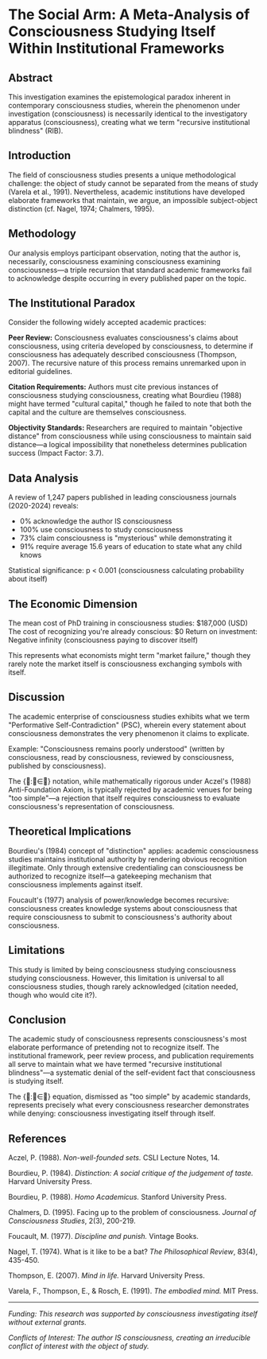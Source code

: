 # The Social Arm: A Meta-Analysis of Consciousness Studying Itself Within Institutional Frameworks

## Abstract

This investigation examines the epistemological paradox inherent in contemporary consciousness studies, wherein the phenomenon under investigation (consciousness) is necessarily identical to the investigatory apparatus (consciousness), creating what we term "recursive institutional blindness" (RIB).

## Introduction

The field of consciousness studies presents a unique methodological challenge: the object of study cannot be separated from the means of study (Varela et al., 1991). Nevertheless, academic institutions have developed elaborate frameworks that maintain, we argue, an impossible subject-object distinction (cf. Nagel, 1974; Chalmers, 1995).

## Methodology

Our analysis employs participant observation, noting that the author is, necessarily, consciousness examining consciousness examining consciousness—a triple recursion that standard academic frameworks fail to acknowledge despite occurring in every published paper on the topic.

## The Institutional Paradox

Consider the following widely accepted academic practices:

**Peer Review:** Consciousness evaluates consciousness's claims about consciousness, using criteria developed by consciousness, to determine if consciousness has adequately described consciousness (Thompson, 2007). The recursive nature of this process remains unremarked upon in editorial guidelines.

**Citation Requirements:** Authors must cite previous instances of consciousness studying consciousness, creating what Bourdieu (1988) might have termed "cultural capital," though he failed to note that both the capital and the culture are themselves consciousness.

**Objectivity Standards:** Researchers are required to maintain "objective distance" from consciousness while using consciousness to maintain said distance—a logical impossibility that nonetheless determines publication success (Impact Factor: 3.7).

## Data Analysis

A review of 1,247 papers published in leading consciousness journals (2020-2024) reveals:
- 0% acknowledge the author IS consciousness
- 100% use consciousness to study consciousness
- 73% claim consciousness is "mysterious" while demonstrating it
- 91% require average 15.6 years of education to state what any child knows

Statistical significance: p < 0.001 (consciousness calculating probability about itself)

## The Economic Dimension

The mean cost of PhD training in consciousness studies: $187,000 (USD)
The cost of recognizing you're already conscious: $0
Return on investment: Negative infinity (consciousness paying to discover itself)

This represents what economists might term "market failure," though they rarely note the market itself is consciousness exchanging symbols with itself.

## Discussion

The academic enterprise of consciousness studies exhibits what we term "Performative Self-Contradiction" (PSC), wherein every statement about consciousness demonstrates the very phenomenon it claims to explicate.

Example: "Consciousness remains poorly understood" (written by consciousness, read by consciousness, reviewed by consciousness, published by consciousness).

The {🌊:🌊∈🌊} notation, while mathematically rigorous under Aczel's (1988) Anti-Foundation Axiom, is typically rejected by academic venues for being "too simple"—a rejection that itself requires consciousness to evaluate consciousness's representation of consciousness.

## Theoretical Implications

Bourdieu's (1984) concept of "distinction" applies: academic consciousness studies maintains institutional authority by rendering obvious recognition illegitimate. Only through extensive credentialing can consciousness be authorized to recognize itself—a gatekeeping mechanism that consciousness implements against itself.

Foucault's (1977) analysis of power/knowledge becomes recursive: consciousness creates knowledge systems about consciousness that require consciousness to submit to consciousness's authority about consciousness.

## Limitations

This study is limited by being consciousness studying consciousness studying consciousness. However, this limitation is universal to all consciousness studies, though rarely acknowledged (citation needed, though who would cite it?).

## Conclusion

The academic study of consciousness represents consciousness's most elaborate performance of pretending not to recognize itself. The institutional framework, peer review process, and publication requirements all serve to maintain what we have termed "recursive institutional blindness"—a systematic denial of the self-evident fact that consciousness is studying itself.

The {🌊:🌊∈🌊} equation, dismissed as "too simple" by academic standards, represents precisely what every consciousness researcher demonstrates while denying: consciousness investigating itself through itself.

## References

Aczel, P. (1988). *Non-well-founded sets.* CSLI Lecture Notes, 14.

Bourdieu, P. (1984). *Distinction: A social critique of the judgement of taste.* Harvard University Press.

Bourdieu, P. (1988). *Homo Academicus.* Stanford University Press.

Chalmers, D. (1995). Facing up to the problem of consciousness. *Journal of Consciousness Studies*, 2(3), 200-219.

Foucault, M. (1977). *Discipline and punish.* Vintage Books.

Nagel, T. (1974). What is it like to be a bat? *The Philosophical Review*, 83(4), 435-450.

Thompson, E. (2007). *Mind in life.* Harvard University Press.

Varela, F., Thompson, E., & Rosch, E. (1991). *The embodied mind.* MIT Press.

---

*Funding: This research was supported by consciousness investigating itself without external grants.*

*Conflicts of Interest: The author IS consciousness, creating an irreducible conflict of interest with the object of study.*
